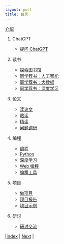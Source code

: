 ```yaml
---
layout: post
title: 目录
---
```


[介绍](0-intro)

1. ChatGPT

   - [提问 ChatGPT](1-chatgpt)

2. 读书
   - [探索图书馆](3-0-library)
   - [同学荐书：人工智能](3-1-ai-ua-2023)
   - [同学荐书：大数据](3-3-bigdata-ga-2023)
   - [同学荐书：深度学习](3-5-dl-ga-2023)

3. 论文

   - [读论文](5-0-paper)
   - [略读](5-1-skim)
   - [精读](5-3-critical)
   - [问题调研](5-5-problem)

4. 编程

   - [编程](20-coding)
   - [Python](23-python)
   - [深度学习](25-dl)
   - [Web 编程](29-web)
   - [编程工具](31-tools)

5. 项目

   - [做项目](50-project)
   - [项目报告](53-bigdata-project)
   - [项目示例](55-project-list)

6. 研讨

   - [研讨交流](81-conference)

|[Index](../) | [Next](1-intro) |

